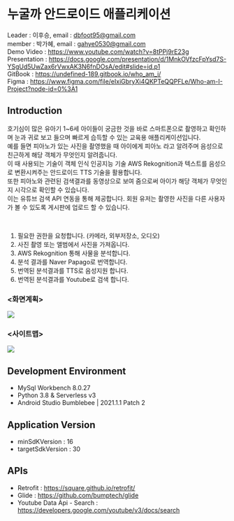 # 누굴까 안드로이드 애플리케이션
Leader : 이후승,
email : dbfoot95@gmail.com  
member : 박가혜,
email : gahye0530@gmail.com<br>
Demo Video : https://www.youtube.com/watch?v=8tPPj9rE23g  
Presentation : https://docs.google.com/presentation/d/1MnkOVfzcFpYsd7S-YSgUd5UwZax6rVwxAK3N6fnDOsA/edit#slide=id.p1  
GitBook : https://undefined-189.gitbook.io/who_am_i/  
Figma : https://www.figma.com/file/eIxiGbryXi4QKPTeQQPFLe/Who-am-I-Project?node-id=0%3A1  

## Introduction
호기심이 많은 유아기 1~6세 아이들이 궁금한 것을 바로 스마트폰으로 촬영하고 확인하며 눈과 귀로 보고 들으며 빠르게 습득할 수 있는 교육용 애플리케이션입니다.  
예를 들면 피아노가 있는 사진을 촬영했을 때 아이에게 피아노 라고 알려주며 음성으로 친근하게 해당 객체가 무엇인지 알려줍니다.  
이 때 사용되는 기술이 객체 인식 인공지능 기술 AWS Rekognition과 텍스트를 음성으로 변환시켜주는 안드로이드 TTS 기술을 활용합니다.  
또한 피아노와 관련된 검색결과를 동영상으로 보여 줌으로써 아이가 해당 객체가 무엇인지 시각으로 확인할 수 있습니다.  
이는 유튜브 검색 API 연동을 통해 제공합니다. 회원 유저는 촬영한 사진을 다른 사용자가 볼 수 있도록 게시판에 업로드 할 수 있습니다.  

<br>

  1) 필요한 권한을 요청합니다. (카메라, 외부저장소, 오디오)
  2) 사진 촬영 또는 앨범에서 사진을 가져옵니다. 
  3) AWS Rekognition 통해 사물을 분석합니다.
  4) 분석 결과를 Naver Papago로 번역합니다. 
  5) 번역된 분석결과를 TTS로 음성지원 합니다. 
  6) 번역된 분석결과를 Youtube로 검색 합니다. 


### <화면계획>
<img src="https://img1.daumcdn.net/thumb/R1280x0/?scode=mtistory2&fname=https%3A%2F%2Fblog.kakaocdn.net%2Fdn%2Fbi3gRt%2FbtryDa2FkcT%2FGlIYV6x158I8qypQ5Gl3l1%2Fimg.jpg"></img>

### <사이트맵>
<img src="https://img1.daumcdn.net/thumb/R1280x0/?scode=mtistory2&fname=https%3A%2F%2Fblog.kakaocdn.net%2Fdn%2FbubryR%2FbtryDPYflYv%2FM9sqheLOMMPrHKotKgqe10%2Fimg.jpg"></img>

## Development Environment
- MySql Workbench 8.0.27
- Python 3.8 & Serverless v3
- Android Studio Bumblebee | 2021.1.1 Patch 2

## Application Version
- minSdKVersion : 16
- targetSdkVersion : 30

## APIs
- Retrofit : https://square.github.io/retrofit/
- Glide : https://github.com/bumptech/glide
- Youtube Data Api - Search : https://developers.google.com/youtube/v3/docs/search
